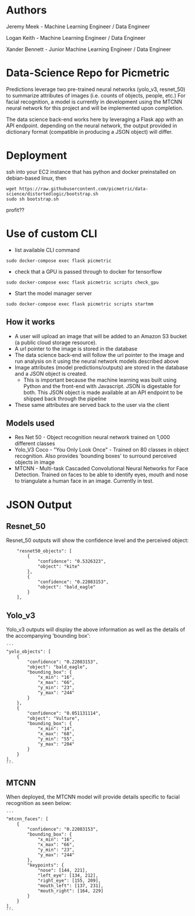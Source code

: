 # Authors

Jeremy Meek - Machine Learning Engineer / Data Engineer

Logan Keith - Machine Learning Engineer / Data Engineer

Xander Bennett - Junior Machine Learning Engineer / Data Engineer
# Data-Science Repo for Picmetric

Predictions leverage two pre-trained neural networks (yolo_v3, resnet_50) to summarize attributes of images (i.e. counts of objects, people, etc.) For facial recognition, a model is currently in development using the MTCNN neural network for this project and will be implemented upon completion.

The data science back-end works here by leveraging a Flask app with an API endpoint. depending on the neural network, the output provided in dictionary format (compatible in producing a JSON object) will differ.

# Deployment
ssh into your EC2 instance that has python and docker preinstalled on debian-based linux, then
```
wget https://raw.githubusercontent.com/picmetric/data-science/distortedlogic/bootstrap.sh
sudo sh bootstrap.sh
```
profit??

# Use of custom CLI
- list available CLI command
```
sudo docker-compose exec flask picmetric
```

- check that a GPU is passed through to docker for tensorflow
```
sudo docker-compose exec flask picmetric scripts check_gpu
```

- Start the model manager server
```
sudo docker-compose exec flask picmetric scripts startmm
```

## How it works

- A user will upload an image that will be added to an Amazon S3 bucket (a public cloud storage resource). 
- A url pointer to the image is stored in the database
- The data science back-end will follow the url pointer to the image and run analysis on it using the neural network models described above
- Image attributes (model predictions/outputs) are stored in the database and a JSON object is created.
	- This is important because the machine learning was built using Python and the front-end with Javascript. JSON is digestable for both. This JSON object is made available at an API endpoint to be shipped back through the pipeline
- These same attributes are served back to the user via the client

## Models used
- Res Net 50 - Object recognition neural network trained on 1,000 different classes
- Yolo_V3 Coco - "You Only Look Once" - Trained on 80 classes in object recognition. Also provides 'bounding boxes' to surround perceived objects in image
- MTCNN - Multi-task Cascaded Convolutional Neural Networks for Face Detection. Trained on faces to be able to identify eyes, mouth and nose to triangulate a human face in an image. Currently in test. 

# JSON Output
## Resnet_50

Resnet_50 outputs will show the confidence level and the perceived object:

```{
	"resnet50_objects": [
		{
			"confidence": "0.5326323",
			"object": "kite"
		},
		{
			"confidence": "0.22083153",
			"object": "bald_eagle"
		}
	],
```

## Yolo_v3

Yolo_v3 outputs will display the above information as well as the details of the accompanying 'bounding box':

	```
	"yolo_objects": [
		{
			"confidence": "0.22083153",
			"object": "bald_eagle",
			"bounding_box": {
				"x_min": "16",
				"x_max": "66",
				"y_min": "23",
				"y_max": "244"
			}
		},
		{
			"confidence": "0.051131114",
			"object": "Vulture",
			"bounding_box": {
				"x_min": "14",
				"x_max": "68",
				"y_min": "55",
				"y_max": "204"
			}
		}
	],
	```
## MTCNN
When deployed, the MTCNN model will provide details specific to facial recognition as seen below:

	```
	"mtcnn_faces": [
		{
			"confidence": "0.22083153",
			"bounding_box": {
				"x_min": "16",
				"x_max": "66",
				"y_min": "23",
				"y_max": "244"
			},
			"keypoints": {
				"nose": [144, 221],
				"left_eye": [134, 212],
				"right_eye": [155, 209],
				"mouth_left": [137, 231],
				"mouth_right": [164, 229]
			}
		}
	],
	```
